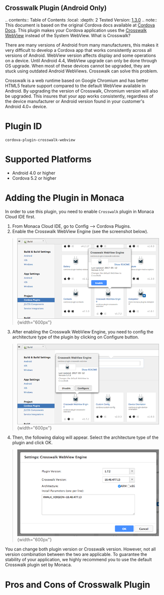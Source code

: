   Crosswalk Plugin (Android Only)
  ---------------------------------------------------------------------------------------------------------------------------------------------------------
  .. contents:: Table of Contents
  :local:
  :depth: 2
  Tested Version: [1.3.0](https://github.com/crosswalk-project/cordova-plugin-crosswalk-webview/releases/tag/1.3.0)
  .. note::
  This document is based on the original Cordova docs available at [Cordova Docs](https://github.com/crosswalk-project/cordova-plugin-crosswalk-webview).
  This plugin makes your Cordova application uses the [Crosswalk WebView](https://crosswalk-project.org/) instead of the System WebView.
  What is Crosswalk?

There are many versions of Android from many manufacturers, this makes
it very difficult to develop a Cordova app that works consistently
across all versions of Android. WebView version affects display and some
operations on a device. Until Android 4.4, WebView upgrade can only be
done through OS upgrade. When most of these devices cannot be upgraded,
they are stuck using outdated Android WebViews. Crosswalk can solve this
problem.

Crosswalk is a web runtime based on Google Chromium and has better HTML5
feature support compared to the default WebView available in Android. By
upgrading the version of Crosswalk, Chromium version will also be
upgraded. This insures that your app works consistently, regardless of
the device manufacturer or Android version found in your customer's
Android 4.0+ device.

Plugin ID
=========

    cordova-plugin-crosswalk-webview

Supported Platforms
===================

-   Android 4.0 or higher
-   Cordova 5.2 or higher

Adding the Plugin in Monaca
===========================

In order to use this plugin, you need to enable `Crosswalk` plugin in
Monaca Cloud IDE first.

1.  From Monaca Cloud IDE, go to Config --&gt; Cordova Plugins.
2.  Enable the Crosswalk WebView Engine (see the screenshot below).

> ![](../images/crosswalk/1.png){width="600px"}

3.  After enabling the Crosswalk WebView Engine, you need to config the
    architecture type of the plugin by clicking on Configure button.

> ![](../images/crosswalk/2.png){width="600px"}

4.  Then, the following dialog will appear. Select the architecture type
    of the plugin and click OK.

> ![](../images/crosswalk/3.png){width="600px"}

<div class="admonition note">

You can change both plugin version or Crosswalk version. However, not
all version combination between the two are applicable. To guarantee the
stability of your application, we highly recommend you to use the
default Crosswalk plugin set by Monaca.

</div>

Pros and Cons of Crosswalk Plugin
=================================
